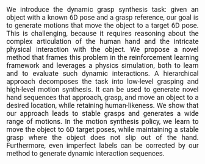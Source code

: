 <link href='https://fonts.googleapis.com/css?family=Roboto' rel='stylesheet'>

<p align="justify" style="padding-top: 10px; font-family:'Roboto'; font-size:18px;" >
We introduce the dynamic grasp synthesis task: given an object with a known 6D pose and a grasp reference, our goal is 
to generate motions that move the object to a target 6D pose. This is challenging, because it requires reasoning about 
the complex articulation of the human hand and the intricate physical interaction with the object. We propose a novel 
method that frames this problem in the reinforcement learning framework and leverages a physics simulation, both to 
learn and to evaluate such dynamic interactions. A hierarchical approach decomposes the task into low-level grasping 
and high-level motion synthesis. It can be used to generate novel hand sequences that approach, grasp, and move an 
object to a desired location, while retaining human-likeness. We show that our approach leads to stable grasps and 
generates a wide range of motions. In the motion synthesis policy, we learn to move the object to 6D target poses, 
while maintaining a stable grasp where the object does not slip out of the hand. Furthermore, even imperfect labels 
can be corrected by our method to generate dynamic interaction sequences. 
</p>


[comment]: <> (<div class="video_div">)

[comment]: <> (<h1 align="center">Video</h1>)

[comment]: <> (<iframe class="video_player" width="960" height="540" src="https://www.youtube.com/embed/lZBl8_6y5QU" frameborder="0" allow="accelerometer; autoplay; clipboard-write; encrypted-media; gyroscope; picture-in-picture" allowfullscreen></iframe>)

[comment]: <> (</div>)


[comment]: <> (<h1 align="center">Poster</h1>)

[comment]: <> (<script src="https://cdnjs.cloudflare.com/ajax/libs/lightbox2/2.10.0/js/lightbox-plus-jquery.js"></script>)

[comment]: <> (<link href="https://cdnjs.cloudflare.com/ajax/libs/lightbox2/2.10.0/css/lightbox.min.css" rel="stylesheet" />)

[comment]: <> (<a data-lightbox="image-1" data-title="Poster" href="img/cose_png.png"><img src="img/cose_png.png"/></a>)

[comment]: <> (&#40;Click poster to view full size&#41;)

[comment]: <> (<h1 align="center">Completion Results</h1>)

[comment]: <> (<p align="justify" style="padding-top: 0px; font-family:'Roboto';" >)

[comment]: <> (Flowchart samples generated by our model. Given a number of strokes drawn by the users &#40;in black color&#41;, our model autogressively completes the drawing stroke-by-stroke. )

[comment]: <> (At every prediction step, the generated strokes are illustrated with different colors. )

[comment]: <> (</p>)

[comment]: <> (<p align="justify" style="padding-top: 0px; font-family:'Roboto'; " >)

[comment]: <> (In the accompanying figures &#40;right or below&#41;, we visualize the attention weights during the prediction of a particular stroke &#40;in red color&#41;.)

[comment]: <> (Darker blue corresponds to larger attention weights. )

[comment]: <> (</p>)


[comment]: <> (![Image]&#40;img/data_1_pos_and_attention.gif&#41;)

[comment]: <> (---)

[comment]: <> (![Image]&#40;img/data_164_pos_and_attention.gif&#41;)

[comment]: <> (---)

[comment]: <> (![Image]&#40;img/data_41_pos_and_attention.gif&#41;)

[comment]: <> (---)

[comment]: <> (<center><img style="width:40%" src="img/data_10_pos_and_attention.gif"></center>)

[comment]: <> (---)

[comment]: <> (![Image]&#40;img/data_170_given2_pos_and_attention.gif&#41;)

[comment]: <> (---)

[comment]: <> (![Image]&#40;img/data_170_given3_pos_and_attention.gif&#41;)

[comment]: <> (---)

[comment]: <> (![Image]&#40;img/data_189_given10_pos_and_attention.gif&#41;)
